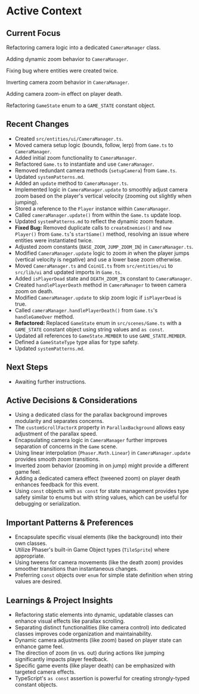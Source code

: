 # Active Context

## Current Focus

Refactoring camera logic into a dedicated `CameraManager` class.

Adding dynamic zoom behavior to `CameraManager`.

Fixing bug where entities were created twice.

Inverting camera zoom behavior in `CameraManager`.

Adding camera zoom-in effect on player death.

Refactoring `GameState` enum to a `GAME_STATE` constant object.

## Recent Changes

- Created `src/entities/ui/CameraManager.ts`.
- Moved camera setup logic (bounds, follow, lerp) from `Game.ts` to `CameraManager`.
- Added initial zoom functionality to `CameraManager`.
- Refactored `Game.ts` to instantiate and use `CameraManager`.
- Removed redundant camera methods (`setupCamera`) from `Game.ts`.
- Updated `systemPatterns.md`.
- Added an `update` method to `CameraManager.ts`.
- Implemented logic in `CameraManager.update` to smoothly adjust camera zoom based on the player's vertical velocity (zooming out slightly when jumping).
- Stored a reference to the `Player` instance within `CameraManager`.
- Called `cameraManager.update()` from within the `Game.ts` update loop.
- Updated `systemPatterns.md` to reflect the dynamic zoom feature.
- **Fixed Bug:** Removed duplicate calls to `createEnemies()` and `new Player()` from `Game.ts`'s `startGame()` method, resolving an issue where entities were instantiated twice.
- Adjusted zoom constants (`BASE_ZOOM`, `JUMP_ZOOM_IN`) in `CameraManager.ts`.
- Modified `CameraManager.update` logic to zoom _in_ when the player jumps (vertical velocity is negative) and use a lower base zoom otherwise.
- Moved `CameraManager.ts` and `CoinUI.ts` from `src/entities/ui` to `src/lib/ui` and updated imports in `Game.ts`.
- Added `isPlayerDead` state and `DEATH_ZOOM_IN` constant to `CameraManager`.
- Created `handlePlayerDeath` method in `CameraManager` to tween camera zoom on death.
- Modified `CameraManager.update` to skip zoom logic if `isPlayerDead` is true.
- Called `cameraManager.handlePlayerDeath()` from `Game.ts`'s `handleGameOver` method.
- **Refactored:** Replaced `GameState` enum in `src/scenes/Game.ts` with a `GAME_STATE` constant object using string values and `as const`.
- Updated all references to `GameState.MEMBER` to use `GAME_STATE.MEMBER`.
- Defined a `GameStateType` type alias for type safety.
- Updated `systemPatterns.md`.

## Next Steps

- Awaiting further instructions.

## Active Decisions & Considerations

- Using a dedicated class for the parallax background improves modularity and separates concerns.
- The `customScrollFactorX` property in `ParallaxBackground` allows easy adjustment of the parallax speed.
- Encapsulating camera logic in `CameraManager` further improves separation of concerns in the `Game` scene.
- Using linear interpolation (`Phaser.Math.Linear`) in `CameraManager.update` provides smooth zoom transitions.
- Inverted zoom behavior (zooming in on jump) might provide a different game feel.
- Adding a dedicated camera effect (tweened zoom) on player death enhances feedback for this event.
- Using `const` objects with `as const` for state management provides type safety similar to enums but with string values, which can be useful for debugging or serialization.

## Important Patterns & Preferences

- Encapsulate specific visual elements (like the background) into their own classes.
- Utilize Phaser's built-in Game Object types (`TileSprite`) where appropriate.
- Using tweens for camera movements (like the death zoom) provides smoother transitions than instantaneous changes.
- Preferring `const` objects over `enum` for simple state definition when string values are desired.

## Learnings & Project Insights

- Refactoring static elements into dynamic, updatable classes can enhance visual effects like parallax scrolling.
- Separating distinct functionalities (like camera control) into dedicated classes improves code organization and maintainability.
- Dynamic camera adjustments (like zoom) based on player state can enhance game feel.
- The direction of zoom (in vs. out) during actions like jumping significantly impacts player feedback.
- Specific game events (like player death) can be emphasized with targeted camera effects.
- TypeScript's `as const` assertion is powerful for creating strongly-typed constant objects.
